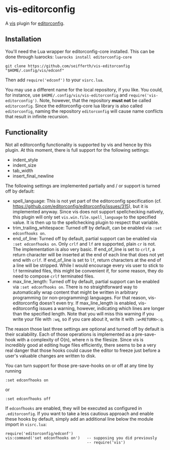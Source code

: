 # vis-editorconfig

A [vis][vis] plugin for [editorconfig][ec].

[vis]: https://github.com/martanne/vis
[ec]: http://editorconfig.org/

## Installation

You'll need the Lua wrapper for editorconfig-core installed. This can
be done through luarocks: `luarocks install editorconfig-core`

```shell
git clone https://github.com/seifferth/vis-editorconfig "$HOME/.config/vis/edconf"
```

Then add `require('edconf')` to your `visrc.lua`.

You may use a different name for the local repository, if you like.
You could, for instance, use `$HOME/.config/vis/vis-editorconfig` and
`require('vis-editorconfig')`.  Note, however, that the repository **must
not** be called `editorconfig`.  Since the editorconfig-core lua library
is also called `editorconfig`, naming the repository `editorconfig`
will cause name conflicts that result in infinite recursion.

## Functionality

Not all editorconfig functionality is supported by vis and hence by this
plugin. At this moment, there is full support for the following settings:

- indent_style
- indent_size
- tab_width
- insert_final_newline

The following settings are implemented partially and / or support is
turned off by default:

- spell_language: This is not yet part of the editorconfig specification
  (cf. <https://github.com/editorconfig/editorconfig/issues/315>), but
  it is implemented anyway. Since vis does not support spellchecking
  natively, this plugin will only set `vis.win.file.spell_language` to
  the specified value. It is then up to the spellchecking plugin to
  respect that variable.
- trim_trailing_whitespace: Turned off by default, can be enabled
  via `:set edconfhooks on`.
- end_of_line: Turned off by default, partial support can be enabled
  via `:set edconfhooks on`. Only `crlf` and `lf` are supported, plain
  `cr` is not. The implementation is also very basic. If end_of_line
  is set to `crlf`, a return character will be inserted at the end of
  each line that does not yet end with `crlf`. If end_of_line is set
  to `lf`, return characters at the end of a line will be stripped.
  While I would encourage every vis user to stick to `lf` terminated
  files, this might be convenient if, for some reason, they do need
  to compose `crlf` terminated files.
- max_line_length: Turned off by default, partial support can be
  enabled via `:set edconfhooks on`. There is no straightforward way
  to automatically wrap content that might be written in arbitrary
  programming (or non-programming) languages. For that reason,
  vis-editorconfig doesn't even try. If max_line_length is enabled,
  vis-editorconfig issues a warning, however, indicating which lines
  are longer than the specified length. Note that you will miss this
  warning if you write your file with `:wq`, so if you care about it,
  write it with `:w<RETURN>:q`.

The reason those last three settings are optional and turned off by
default is their scalability. Each of those operations is implemented
as a pre-save-hook with a complexity of O(n), where n is the filesize.
Since vis is incredibly good at editing huge files efficiently, there
seems to be a very real danger that those hooks could cause the editor
to freeze just before a user's valuable changes are written to disk.

You can turn support for those pre-save-hooks on or off at any time
by running

    :set edconfhooks on

or

    :set edconfhooks off

If `edconfhooks` are enabled, they will be executed as configured in
`.editorconfig`. If you want to take a less cautious approach and enable
these hooks by default, simply add an additional line below the module
import in `visrc.lua`:

    require('editorconfig/edconf')
    vis:command('set edconfhooks on')   -- supposing you did previously
                                        -- require('vis')
